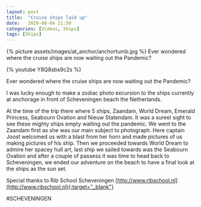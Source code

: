 ```yaml
---
layout: post
title:  "Cruise ships laid up"
date:   2020-08-04 21:50
categories: [Videos, Ships]
tags: [Ships]
---
```

{% picture assets/images/at_anchor/anchortumb.jpg %}
Ever wondered where the cruise ships are now waiting out the Pandemic?

<!--more-->
{% youtube Y8Q8sbs9c2s %}


Ever wondered where the cruise ships are now waiting out the Pandemic?

I was lucky enough to make a zodiac photo excursion to the ships currently at anchorage in front of Scheveningen beach the Netherlands.

At the time of the trip there where 5 ships, Zaandam, World Dream, Emerald Princess, Seabourn Ovation and Nieuw Statendam. It was a sureel sight to see these mighty ships empty waiting out the pandemic. We went to the Zaandam first as she was our main subject to photograph. Here captain Joost welcomed us with a blast from her horn and made pictures of us making pictures of his ship. Then we proceeded towards World Dream to admire her spacey hull art, last ship we sailed towards was the Seabourn Ovation and after a couple of passess it was time to head back to Scheveningen, we ended our adventure on the beach to have a final look at the ships as the sun set.


Special thanks to Rib School Scheveningen [http://www.ribschool.nl](http://www.ribschool.nl){:target="_blank"}


#SCHEVENINGEN
